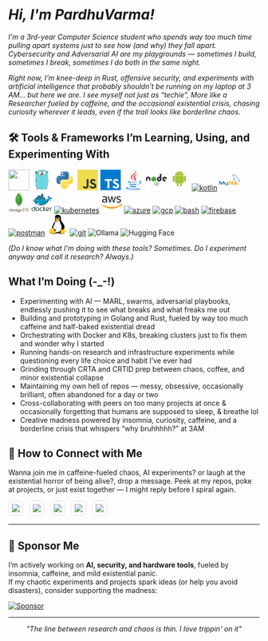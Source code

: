 # *Hi, I'm PardhuVarma!* 
<p>
  <em>I’m a 3rd-year Computer Science student who spends way too much time pulling apart systems just to see how (and why) they fall apart. Cybersecurity and Adversarial AI are my playgrounds — sometimes I build, sometimes I break, sometimes I do both in the same night.

Right now, I’m knee-deep in Rust, offensive security, and experiments with artificial intelligence that probably shouldn’t be running on my laptop at 3 AM… but here we are. I see myself not just as “techie", More like a Researcher fueled by caffeine, and the occasional existential crisis, chasing curiosity wherever it leads, even if the trail looks like borderline chaos.</em>
</p>

## 🛠️ Tools & Frameworks I’m Learning, Using, and Experimenting With

<p>
<a target="_blank" href="https://raw.githubusercontent.com/devicons/devicon/master/icons/rust/rust-plain.svg" style="display: inline-block;"><img width="42" height="42" src="https://github.com/user-attachments/assets/2d9f12f6-c686-4d12-8382-02c2d6c5e47d"/></a>
<a target="_blank" href="https://raw.githubusercontent.com/devicons/devicon/master/icons/go/go-original.svg" style="display: inline-block;"><img src="https://raw.githubusercontent.com/devicons/devicon/master/icons/go/go-original.svg" alt="go" width="42" height="42" /></a>
<a target="_blank" href="https://raw.githubusercontent.com/devicons/devicon/master/icons/python/python-original.svg" style="display: inline-block;"><img src="https://raw.githubusercontent.com/devicons/devicon/master/icons/python/python-original.svg" alt="python" width="42" height="42" /></a>
<a target="_blank" href="https://raw.githubusercontent.com/devicons/devicon/master/icons/javascript/javascript-original.svg" style="display: inline-block;"><img src="https://raw.githubusercontent.com/devicons/devicon/master/icons/javascript/javascript-original.svg" alt="javascript" width="42" height="42" /></a>
<a target="_blank" href="https://raw.githubusercontent.com/devicons/devicon/master/icons/typescript/typescript-original.svg" style="display: inline-block;"><img src="https://raw.githubusercontent.com/devicons/devicon/master/icons/typescript/typescript-original.svg" alt="typescript" width="42" height="42" /></a>
<a target="_blank" href="https://raw.githubusercontent.com/devicons/devicon/master/icons/java/java-original.svg" style="display: inline-block;"><img src="https://raw.githubusercontent.com/devicons/devicon/master/icons/java/java-original.svg" alt="java" width="42" height="42" /></a>
<a target="_blank" href="https://raw.githubusercontent.com/devicons/devicon/master/icons/nodejs/nodejs-original-wordmark.svg" style="display: inline-block;"><img src="https://raw.githubusercontent.com/devicons/devicon/master/icons/nodejs/nodejs-original-wordmark.svg" alt="nodejs" width="42" height="42"/></a>
<a target="_blank" href="https://raw.githubusercontent.com/devicons/devicon/master/icons/android/android-original-wordmark.svg" style="display: inline-block;"><img src="https://raw.githubusercontent.com/devicons/devicon/master/icons/android/android-original-wordmark.svg" alt="android" width="42" height="42"/></a>
<a target="_blank" href="https://www.vectorlogo.zone/logos/kotlinlang/kotlinlang-icon.svg" style="display: inline-block;"><img src="https://www.vectorlogo.zone/logos/kotlinlang/kotlinlang-icon.svg" alt="kotlin" width="42" height="42" /></a>
<a target="_blank" href="https://raw.githubusercontent.com/devicons/devicon/master/icons/mysql/mysql-original-wordmark.svg" style="display: inline-block;"><img src="https://raw.githubusercontent.com/devicons/devicon/master/icons/mysql/mysql-original-wordmark.svg" alt="mysql" width="42" height="42" /></a>
<a target="_blank" href="https://raw.githubusercontent.com/devicons/devicon/master/icons/mongodb/mongodb-original-wordmark.svg" style="display: inline-block;"><img src="https://raw.githubusercontent.com/devicons/devicon/master/icons/mongodb/mongodb-original-wordmark.svg" alt="mongodb" width="42" height="42" /></a>
<a target="_blank" href="https://raw.githubusercontent.com/devicons/devicon/master/icons/docker/docker-original-wordmark.svg" style="display: inline-block;"><img src="https://raw.githubusercontent.com/devicons/devicon/master/icons/docker/docker-original-wordmark.svg" alt="docker" width="42" height="42" /></a>
<a target="_blank" href="https://www.vectorlogo.zone/logos/kubernetes/kubernetes-icon.svg" style="display: inline-block;"><img src="https://www.vectorlogo.zone/logos/kubernetes/kubernetes-icon.svg" alt="kubernetes" width="42" height="42" /></a>
<a target="_blank" href="https://raw.githubusercontent.com/devicons/devicon/master/icons/amazonwebservices/amazonwebservices-original-wordmark.svg" style="display: inline-block;"><img src="https://raw.githubusercontent.com/devicons/devicon/master/icons/amazonwebservices/amazonwebservices-original-wordmark.svg" alt="aws" width="42" height="42" /></a>
<a target="_blank" href="https://www.vectorlogo.zone/logos/microsoft_azure/microsoft_azure-icon.svg" style="display: inline-block;"><img src="https://www.vectorlogo.zone/logos/microsoft_azure/microsoft_azure-icon.svg" alt="azure" width="42" height="42" /></a>
<a target="_blank" href="https://www.vectorlogo.zone/logos/google_cloud/google_cloud-icon.svg" style="display: inline-block;"><img src="https://www.vectorlogo.zone/logos/google_cloud/google_cloud-icon.svg" alt="gcp" width="42" height="42" /></a>
<a target="_blank" href="https://www.vectorlogo.zone/logos/gnu_bash/gnu_bash-icon.svg" style="display: inline-block;"><img src="https://www.vectorlogo.zone/logos/gnu_bash/gnu_bash-icon.svg" alt="bash" width="42" height="42" /></a>
<a target="_blank" href="https://www.vectorlogo.zone/logos/firebase/firebase-icon.svg" style="display: inline-block;"><img src="https://www.vectorlogo.zone/logos/firebase/firebase-icon.svg" alt="firebase" width="42" height="42" /></a>
<a target="_blank" href="https://www.vectorlogo.zone/logos/getpostman/getpostman-icon.svg" style="display: inline-block;"><img src="https://www.vectorlogo.zone/logos/getpostman/getpostman-icon.svg" alt="postman" width="42" height="42" /></a>
<a target="_blank" href="https://raw.githubusercontent.com/devicons/devicon/master/icons/linux/linux-original.svg" style="display: inline-block;"><img src="https://raw.githubusercontent.com/devicons/devicon/master/icons/linux/linux-original.svg" alt="linux" width="42" height="42" /></a>
<a target="_blank" href="https://www.vectorlogo.zone/logos/git-scm/git-scm-icon.svg" style="display: inline-block;"><img src="https://www.vectorlogo.zone/logos/git-scm/git-scm-icon.svg" alt="git" width="42" height="42" /></a>
<!-- Ollama -->
<a target="_blank">
  <img src="https://github.com/user-attachments/assets/c495b7e3-5365-41f1-b1ab-07092b335f7c" alt="Ollama" width="42" height="42" />
</a>
<!-- HuggingFace/LLM -->
<a target="_blank">
  <img src="https://huggingface.co/front/assets/huggingface_logo-noborder.svg" alt="Hugging Face" width="42" height="42" />
</a>
</p>

*(Do I know what I’m doing with these tools? Sometimes. Do I experiment anyway and call it research? Always.)*

## What I’m Doing (-_-!)
- Experimenting with AI — MARL, swarms, adversarial playbooks, endlessly pushing it to see what breaks and what freaks me out
- Building and prototyping in Golang and Rust, fueled by way too much caffeine and half-baked existential dread
- Orchestrating with Docker and K8s, breaking clusters just to fix them and wonder why I started
- Running hands-on research and infrastructure experiments while questioning every life choice and habit I’ve ever had
- Grinding through CRTA and CRTID prep between chaos, coffee, and minor existential collapse
- Maintaining my own hell of repos — messy, obsessive, occasionally brilliant, often abandoned for a day or two
- Cross-collaborating with peers on too many projects at once & occasionally forgetting that humans are supposed to sleep, & breathe lol
- Creative madness powered by insomnia, curiosity, caffeine, and a borderline crisis that whispers “why bruhhhhh?” at 3AM

## 💬 How to Connect with Me
Wanna join me in caffeine-fueled chaos, AI experiments? or laugh at the existential horror of being alive?, drop a message. Peek at my repos, poke at projects, or just exist together — I might reply before I spiral again.

<div style="display: flex; gap: 12px; align-items: center;">
  <a href="mailto:pardhusreerushivarma@gmail.com" style="text-decoration: none;">
    <img src="https://cdn-icons-png.flaticon.com/512/732/732200.png" width="40" style="border-radius: 8px; border: 1px solid #ddd; padding: 6px; background-color: #fff;">
  </a>
  <a href="https://www.linkedin.com/in/pardhu-sri-rushi-varma-konduru-696886279" style="text-decoration: none;">
    <img src="https://cdn-icons-png.flaticon.com/512/174/174857.png" width="40" style="border-radius: 8px; border: 1px solid #ddd; padding: 6px; background-color: #fff;">
  </a>
  <a href="https://github.com/PardhuSreeRushiVarma20060119" style="text-decoration: none;">
    <img src="https://cdn-icons-png.flaticon.com/512/733/733553.png" width="40" style="border-radius: 8px; border: 1px solid #ddd; padding: 6px; background-color: #fff;">
  </a>
  <a href="https://www.instagram.com/pardhu.varma_x/" style="text-decoration: none;">
    <img src="https://cdn-icons-png.flaticon.com/512/2111/2111463.png" width="40" style="border-radius: 8px; border: 1px solid #ddd; padding: 6px; background-color: #fff;">
  </a>
  <a href="https://orcid.org/0009-0005-3251-9944" style="text-decoration: none;">
    <img src="https://upload.wikimedia.org/wikipedia/commons/0/06/ORCID_iD.svg" width="40" style="border-radius: 8px; border: 1px solid #ddd; padding: 6px; background-color: #fff;">
  </a>
</div>

---

## 💖 Sponsor Me
I’m actively working on **AI, security, and hardware tools**, fueled by insomnia, caffeine, and mild existential panic.  
If my chaotic experiments and projects spark ideas (or help you avoid disasters), consider supporting the madness:  

[![Sponsor](https://img.shields.io/badge/Sponsor-PardhuVarma-blue?style=for-the-badge&logo=github-sponsors&logoColor=white)](https://github.com/sponsors/PardhuSreeRushiVarma20060119)

---

<p align="center">
  <em>"The line between research and chaos is thin. I love trippin' on it"</em>
</p>


